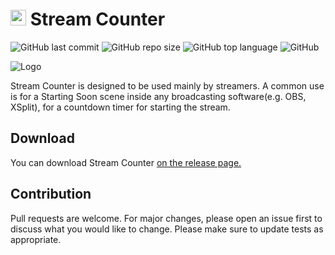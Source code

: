 # <img src="https://i.imgur.com/bRSGZpE.png" alt="logo" width="25"/> Stream Counter

![GitHub last commit](https://img.shields.io/github/last-commit/rageCode153/Stream-Counter) ![GitHub repo size](https://img.shields.io/github/repo-size/rageCode153/Stream-Counter) ![GitHub top language](https://img.shields.io/github/languages/top/rageCode153/Stream-Counter) ![GitHub](https://img.shields.io/github/license/rageCode153/Stream-Counter)

![Logo](https://i.imgur.com/hoCNh5W.png)

Stream Counter is designed to be used mainly by streamers. A common use is for a Starting Soon scene inside any broadcasting software(e.g. OBS, XSplit), for a countdown timer for starting the stream.

## Download

You can download Stream Counter [on the release page.](https://github.com/rageCode153/Stream-Counter/releases)

## Contribution

Pull requests are welcome. For major changes, please open an issue first to discuss what you would like to change.
Please make sure to update tests as appropriate.
 
